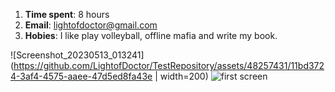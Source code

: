 1. **Time spent**: 8 hours
2. **Email**: lightofdoctor@gmail.com
3. **Hobies**: I like play volleyball, offline mafia and write my book.


![Screenshot_20230513_013241](https://github.com/LightofDoctor/TestRepository/assets/48257431/11bd3724-3af4-4575-aaee-47d5ed8fa43e | width=200)
![first screen](https://github.com/LightofDoctor/TestRepository/assets/48257431/48227520-d9fe-4ce2-90e8-e93a86e2f32b)
